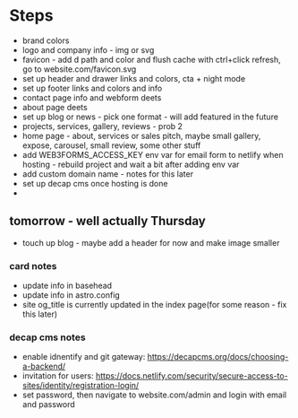 # Steps

- brand colors
- logo and company info - img or svg
- favicon - add d path and color and flush cache with ctrl+click refresh, go to website.com/favicon.svg
- set up header and drawer links and colors, cta + night mode
- set up footer links and colors and info
- contact page info and webform deets
- about page deets
- set up blog or news - pick one format - will add featured in the future
- projects, services, gallery, reviews - prob 2
- home page - about, services or sales pitch, maybe small gallery, expose, carousel, small review, some other stuff
- add WEB3FORMS_ACCESS_KEY env var for email form to netlify when hosting - rebuild project and wait a bit after adding env var
- add custom domain name - notes for this later
- set up decap cms once hosting is done
-

## tomorrow - well actually Thursday

- touch up blog - maybe add a header for now and make image smaller

### card notes

- update info in basehead
- update info in astro.config
- site og_title is currently updated in the index page(for some reason - fix this later)

### decap cms notes

- enable idnentify and git gateway: https://decapcms.org/docs/choosing-a-backend/
- invitation for users: https://docs.netlify.com/security/secure-access-to-sites/identity/registration-login/
- set password, then navigate to website.com/admin and login with email and password
